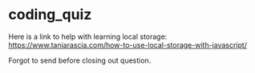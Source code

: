 # coding_quiz

Here is a link to help with learning local storage: https://www.taniarascia.com/how-to-use-local-storage-with-javascript/

Forgot to send before closing out question.

